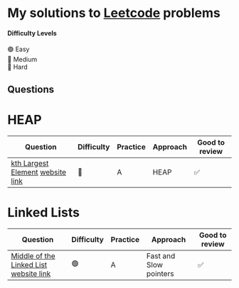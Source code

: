 # My solutions to [Leetcode](https://leetcode.com/) problems 



#### Difficulty Levels

🟢 Easy  
🔵 Medium  
🔴 Hard  


## Questions

# HEAP

| Question                                                                          | Difficulty | Practice             | Approach                 | Good to review |
| --------------------------------------------------------------------------------- | ---------- | -------------------- | ------------------------ | -------------- |
| [kth Largest Element](/Heap/Kth_largest/kth_largest.py) [website link](https://leetcode.com/problems/kth-largest-element-in-an-array/solution/)                          | 🔵         |    A       | HEAP                 | ✅             |




# Linked Lists

| Question                                                                          | Difficulty | Practice             | Approach                 | Good to review |
| --------------------------------------------------------------------------------- | ---------- | -------------------- | ------------------------ | -------------- |
| [Middle of the Linked List](/Linked_Lists/middle_of_list/middle_of_list.py) [website link](https://leetcode.com/problems/middle-of-the-linked-list/)                          | 🟢         |    A       | Fast and Slow pointers                 | ✅             |

